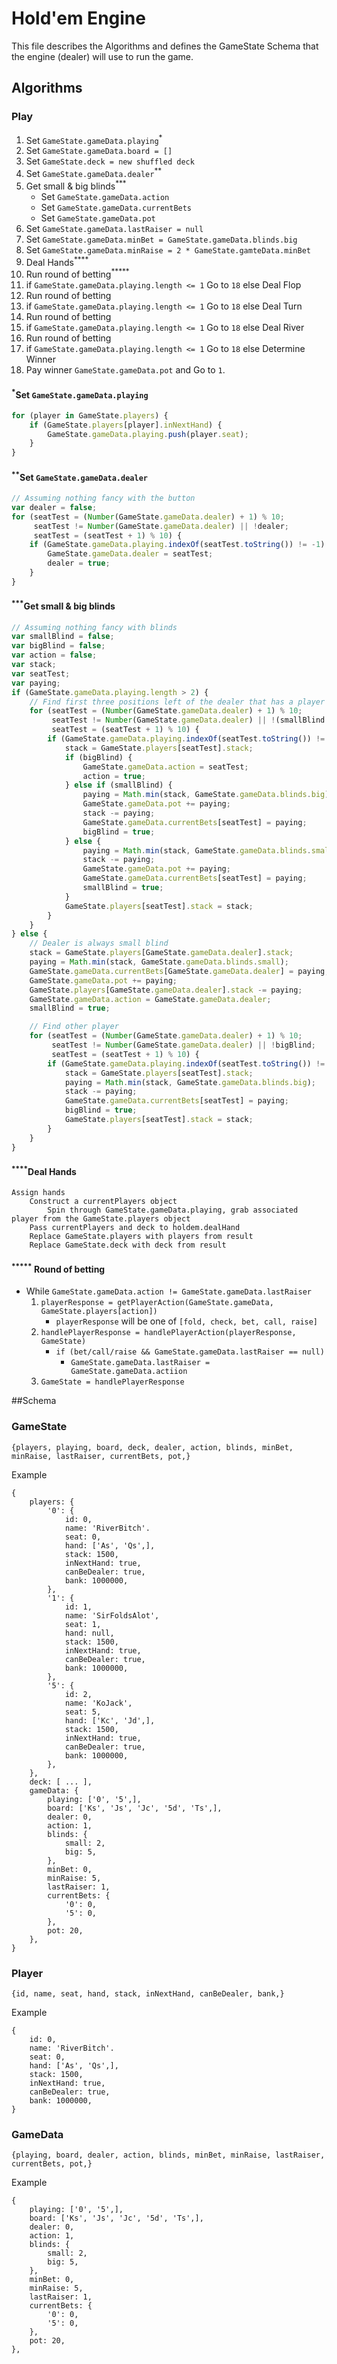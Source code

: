 # Hold'em Engine 

This file describes the Algorithms and defines the GameState Schema that the engine (dealer) will use to run the game.

## Algorithms

### Play
1. Set `GameState.gameData.playing`<sup>\*</sup>
2. Set `GameState.gameData.board = []`
3. Set `GameState.deck = new shuffled deck`
4. Set `GameState.gameData.dealer`<sup>\*\*</sup>
5. Get small & big blinds<sup>\*\*\*</sup>
    + Set `GameState.gameData.action`
    + Set `GameState.gameData.currentBets`
    + Set `GameState.gameData.pot`
6. Set `GameState.gameData.lastRaiser = null`
7. Set `GameState.gameData.minBet = GameState.gameData.blinds.big`
8. Set `GameState.gameData.minRaise = 2 * GameState.gamteData.minBet`
9. Deal Hands<sup>\*\*\*\*</sup>
10. Run round of betting<sup>\*\*\*\*\*</sup>
11. if `GameState.gameData.playing.length <= 1` Go to `18` else Deal Flop
12. Run round of betting
13. if `GameState.gameData.playing.length <= 1` Go to `18` else Deal Turn
14. Run round of betting
15. if `GameState.gameData.playing.length <= 1` Go to `18` else Deal River
16. Run round of betting
17. if `GameState.gameData.playing.length <= 1` Go to `18` else Determine Winner
18. Pay winner `GameState.gameData.pot` and Go to `1`.

#### <sup>\*</sup>Set `GameState.gameData.playing`
``` javascript
for (player in GameState.players) {
    if (GameState.players[player].inNextHand) {
        GameState.gameData.playing.push(player.seat);
    }
}
```
#### <sup>\*\*</sup>Set `GameState.gameData.dealer`
``` javascript
// Assuming nothing fancy with the button
var dealer = false;
for (seatTest = (Number(GameState.gameData.dealer) + 1) % 10;
     seatTest != Number(GameState.gameData.dealer) || !dealer;
     seatTest = (seatTest + 1) % 10) {
    if (GameState.gameData.playing.indexOf(seatTest.toString()) != -1) {
        GameState.gameData.dealer = seatTest;
        dealer = true;
    }    
}
```

#### <sup>\*\*\*</sup>Get small & big blinds
``` javascript
// Assuming nothing fancy with blinds
var smallBlind = false;
var bigBlind = false;
var action = false;
var stack;
var seatTest;
var paying;
if (GameState.gameData.playing.length > 2) {
    // Find first three positions left of the dealer that has a player playing
    for (seatTest = (Number(GameState.gameData.dealer) + 1) % 10;
         seatTest != Number(GameState.gameData.dealer) || !(smallBlind && bigBlind && action);
         seatTest = (seatTest + 1) % 10) {
        if (GameState.gameData.playing.indexOf(seatTest.toString()) != -1) {
            stack = GameState.players[seatTest].stack;
            if (bigBlind) {
                GameState.gameData.action = seatTest;
                action = true;
            } else if (smallBlind) {
                paying = Math.min(stack, GameState.gameData.blinds.big);
                GameState.gameData.pot += paying;
                stack -= paying;
                GameState.gameData.currentBets[seatTest] = paying;
                bigBlind = true;
            } else {
                paying = Math.min(stack, GameState.gameData.blinds.small);
                stack -= paying;
                GameState.gameData.pot += paying;
                GameState.gameData.currentBets[seatTest] = paying;
                smallBlind = true;
            }
            GameState.players[seatTest].stack = stack;
        }
    }
} else {
    // Dealer is always small blind
    stack = GameState.players[GameState.gameData.dealer].stack;
    paying = Math.min(stack, GameState.gameData.blinds.small);
    GameState.gameData.currentBets[GameState.gameData.dealer] = paying;
    GameState.gameData.pot += paying;
    GameState.players[GameState.gameData.dealer].stack -= paying;
    GameState.gameData.action = GameState.gameData.dealer;
    smallBlind = true;

    // Find other player
    for (seatTest = (Number(GameState.gameData.dealer) + 1) % 10;
         seatTest != Number(GameState.gameData.dealer) || !bigBlind;
         seatTest = (seatTest + 1) % 10) {
        if (GameState.gameData.playing.indexOf(seatTest.toString()) != -1) {
            stack = GameState.players[seatTest].stack;
            paying = Math.min(stack, GameState.gameData.blinds.big);
            stack -= paying;
            GameState.gameData.currentBets[seatTest] = paying;
            bigBlind = true;
            GameState.players[seatTest].stack = stack;
        }
    }
}
```

#### <sup>\*\*\*\*</sup>Deal Hands
```
Assign hands
    Construct a currentPlayers object
        Spin through GameState.gameData.playing, grab associated player from the GameState.players object
    Pass currentPlayers and deck to holdem.dealHand
    Replace GameState.players with players from result
    Replace GameState.deck with deck from result
```

#### <sup>\*\*\*\*\*</sup> Round of betting
* While `GameState.gameData.action != GameState.gameData.lastRaiser`
    1. `playerResponse = getPlayerAction(GameState.gameData, GameState.players[action])`
        + `playerResponse` will be one of `[fold, check, bet, call, raise]`
    2. `handlePlayerResponse = handlePlayerAction(playerResponse, GameState)`
        + `if (bet/call/raise && GameState.gameData.lastRaiser == null)`
            + `GameState.gameData.lastRaiser = GameState.gameData.actiion`
    3. `GameState = handlePlayerResponse`

##Schema

### GameState
```
{players, playing, board, deck, dealer, action, blinds, minBet, minRaise, lastRaiser, currentBets, pot,}
```

Example
```
{
    players: {
        '0': {
            id: 0,
            name: 'RiverBitch'.
            seat: 0,
            hand: ['As', 'Qs',],
            stack: 1500,
            inNextHand: true,
            canBeDealer: true,
            bank: 1000000,
        },
        '1': {
            id: 1,
            name: 'SirFoldsAlot',
            seat: 1,
            hand: null,
            stack: 1500,
            inNextHand: true,
            canBeDealer: true,
            bank: 1000000,
        },
        '5': {
            id: 2,
            name: 'KoJack',
            seat: 5,
            hand: ['Kc', 'Jd',],
            stack: 1500,
            inNextHand: true,
            canBeDealer: true,
            bank: 1000000,
        },
    },
    deck: [ ... ],
    gameData: {
        playing: ['0', '5',],
        board: ['Ks', 'Js', 'Jc', '5d', 'Ts',],
        dealer: 0,
        action: 1,
        blinds: {
            small: 2,
            big: 5,
        },
        minBet: 0,
        minRaise: 5,
        lastRaiser: 1,
        currentBets: {
            '0': 0,
            '5': 0,
        },
        pot: 20,
    },
}
```

### Player
```
{id, name, seat, hand, stack, inNextHand, canBeDealer, bank,}
```

Example
```
{
    id: 0,
    name: 'RiverBitch'.
    seat: 0,
    hand: ['As', 'Qs',],
    stack: 1500,
    inNextHand: true,
    canBeDealer: true,
    bank: 1000000,
}
```

### GameData
```
{playing, board, dealer, action, blinds, minBet, minRaise, lastRaiser, currentBets, pot,}
```

Example
```
{
    playing: ['0', '5',],
    board: ['Ks', 'Js', 'Jc', '5d', 'Ts',],
    dealer: 0,
    action: 1,
    blinds: {
        small: 2,
        big: 5,
    },
    minBet: 0,
    minRaise: 5,
    lastRaiser: 1,
    currentBets: {
        '0': 0,
        '5': 0,
    },
    pot: 20,
},
```
